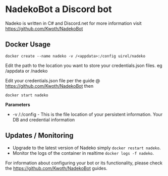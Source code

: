 # NadekoBot a Discord bot 
Nadeko is written in C# and Discord.net for more information visit https://github.com/Kwoth/NadekoBot


## Docker Usage

```
docker create --name nadeko -v /<appdata>:/config uirel/nadeko
```
Edit the <appdata> path to the location you want to store your credentials.json files. eg /appdata or /nadeko

Edit your credentials.json file per the guide @ https://github.com/Kwoth/NadekoBot then
```
docker start nadeko
```
**Parameters**

* -v /<appdata>:/config - This is the file location of your persistent information. Your DB and credential information


## Updates / Monitoring

* Upgrade to the latest version of Nadeko simply `docker restart nadeko`.
* Monitor the logs of the container in realtime `docker logs -f nadeko`.


For information about configuring your bot or its functionality, please check the https://github.com/Kwoth/NadekoBot guides.

